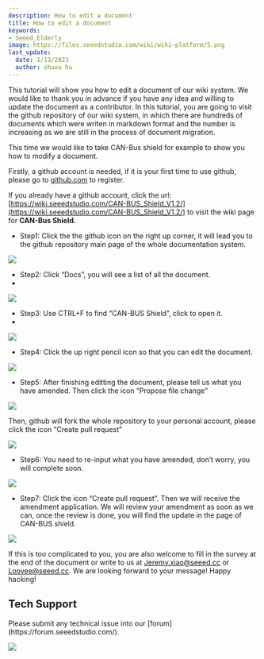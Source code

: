 ```yaml
---
description: How to edit a document
title: How to edit a document
keywords:
- Seeed_Elderly
image: https://files.seeedstudio.com/wiki/wiki-platform/S.png
last_update:
  date: 1/13/2023
  author: shuxu hu
---
```

This tutorial will show you how to edit a document of our wiki system. We would like to thank you in advance if you have any idea and willing to update the document as a contributor. In this tutorial, you are going to visit the github repository of our wiki system, in which there are hundreds of documents which were writen in markdown format and the number is increasing as we are still in the process of document migration.

This time we would like to take CAN-Bus shield for example to show you how to modify a document.

Firstly, a github account is needed, if it is your first time to use github, please go to [github.com](https://github.com/) to register.

If you already have a github account, click the url: [https://wiki.seeedstudio.com/CAN-BUS_Shield_V1.2/](https://wiki.seeedstudio.com/CAN-BUS_Shield_V1.2/)   to visit the wiki page for **CAN-Bus Shield.**

- Step1: Click the the github icon on the right up corner, it will lead you to the github repository main page of the whole documentation system.

![](https://files.seeedstudio.com/wiki/How_To_Edit_A_Document/img/Press%20the%20Edit%20on%20Github%20icon.jpg)

- Step2: Click “Docs”, you will see a list of all the document.
-
![](https://files.seeedstudio.com/wiki/How_To_Edit_A_Document/img/Seeed%20Docuemtn%20github%20main%20page.jpg)

- Step3: Use CTRL+F to find “CAN-BUS Shield”, click to open it.
-
![](https://files.seeedstudio.com/wiki/How_To_Edit_A_Document/img/Find%20the%20document%20in%20docs.jpg)

- Step4: Click the up right pencil icon so that you can edit the document.

![](https://files.seeedstudio.com/wiki/How_To_Edit_A_Document/img/Click%20the%20penceil%20icon%20to%20edit%20document.jpg)

- Step5: After finishing editting the document, please tell us what you have amended. Then click the icon “Propose file change”

![](https://files.seeedstudio.com/wiki/How_To_Edit_A_Document/img/tell%20us%20what%20you%20have%20changed.jpg)

Then, github will fork the whole repository to your personal account, please click the icon “Create pull request”

![](https://files.seeedstudio.com/wiki/How_To_Edit_A_Document/img/Create%20pull%20request.jpg)

- Step6: You need to re-input what you have amended, don’t worry, you will complete soon.

![](https://files.seeedstudio.com/wiki/How_To_Edit_A_Document/img/Create%20pull%20request%20again.jpg)

- Step7: Click the icon “Create pull request”. Then we will receive the amendment application. We will review your amendment as soon as we can, once the review is done, you will find the update in the page of CAN-BUS shield.

![](https://files.seeedstudio.com/wiki/How_To_Edit_A_Document/img/wait%20for%20us%20reviewing.jpg)

If this is too complicated to you, you are also welcome to fill in the survey at the end of the document or write to us at Jeremy.xiao@seeed.cc or Loovee@seeed.cc. We are looking forward to your message! Happy hacking!

## Tech Support
<div>
  Please submit any technical issue into our [forum](https://forum.seeedstudio.com/). <br /><p style={{textAlign: 'center'}}><a href="https://www.seeedstudio.com/act-4.html?utm_source=wiki&utm_medium=wikibanner&utm_campaign=newproducts" target="_blank"><img src="https://files.seeedstudio.com/wiki/Wiki_Banner/new_product.jpg" /></a></p>
</div>
